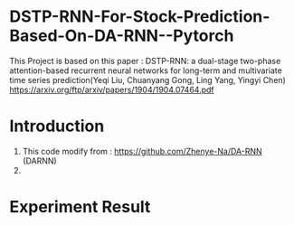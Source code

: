 # DSTP-RNN-For-Stock-Prediction-Based-On-DA-RNN--Pytorch
This Project is based on this paper : DSTP-RNN: a dual-stage two-phase attention-based recurrent neural networks for long-term and multivariate time series prediction(Yeqi Liu, Chuanyang Gong, Ling Yang, Yingyi Chen) https://arxiv.org/ftp/arxiv/papers/1904/1904.07464.pdf

# Introduction
1. This code modify from : https://github.com/Zhenye-Na/DA-RNN (DARNN)
2. 

# Experiment Result


